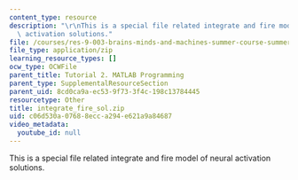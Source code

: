 ```yaml
---
content_type: resource
description: "\r\nThis is a special file related integrate and fire model of neural\
  \ activation solutions."
file: /courses/res-9-003-brains-minds-and-machines-summer-course-summer-2015/c06d530a07688ecca294e621a9a84687_integrate_fire_sol.zip
file_type: application/zip
learning_resource_types: []
ocw_type: OCWFile
parent_title: Tutorial 2. MATLAB Programming
parent_type: SupplementalResourceSection
parent_uid: 8cd0ca9a-ec53-9f73-3f4c-198c13784445
resourcetype: Other
title: integrate_fire_sol.zip
uid: c06d530a-0768-8ecc-a294-e621a9a84687
video_metadata:
  youtube_id: null
---
```


This is a special file related integrate and fire model of neural activation solutions.


